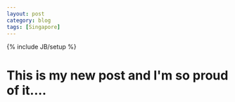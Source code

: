 ```yaml
---
layout: post
category: blog
tags: [Singapore]
---
```


{% include JB/setup %}

# This is my new post and I'm so proud of it....
